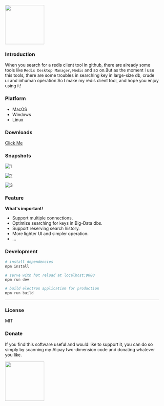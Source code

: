 
<img src="https://i.loli.net/2018/10/07/5bb9b12f0fd7e.png" width="128px">

### Introduction

When you search for a redis client tool in github, there are already some tools like `Redis Desktop Manager`, `Medis` and so on.But as the moment I use this tools, there are some troubles in searching key in large-size db, crude ui and inhuman operation.So I make my redis client tool, and hope you enjoy using it! 

### Platform
* MacOS
* Windows 
* Linux 

### Downloads

[Click Me](https://github.com/Sidfate/redisCX/releases)

### Snapshots

![1](https://i.loli.net/2018/08/29/5b864a207a78b.png)

![2](https://i.loli.net/2018/08/29/5b864a207c70d.png)

![3](https://i.loli.net/2018/08/29/5b864a207e6ed.png)

### Feature

**What's important!**

* Support multiple connections.
* Optimize searching for keys in Big-Data dbs.
* Support reserving search history.
* More lighter UI and simpler operation.
* ...


### Development

``` bash
# install dependencies
npm install

# serve with hot reload at localhost:9080
npm run dev

# build electron application for production
npm run build

```

---



### License

MIT


### Donate
If you find this software useful and would like to support it, you can do so simply by scanning my Alipay two-dimension code and donating whatever you like.

<img src="https://i.loli.net/2018/10/07/5bb9b89685c8f.png" width="128px">


